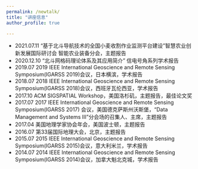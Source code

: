 ```yaml
---
permalink: /newtalk/
title: "讲座信息"
author_profile: true

---
```




* 2021.07.11 “基于北斗导航技术的全国小麦收割作业监测平台建设”智慧农业创新发展国际研讨会 智能农业装备分会，主题报告
* 2020.12.10 “北斗网格码理论体系及其应用简介” 信电号角系列学术报告
* 2019.07 2019 IEEE International Geoscience and Remote Sensing Symposium(IGARSS 2019)会议，日本横滨，学术报告
* 2018.07 2018 IEEE International Geoscience and Remote Sensing Symposium(IGARSS 2018)会议，西班牙瓦伦西亚，学术报告
* 2017.10 ACM SIGSPATIAL Workshop，美国洛杉矶，主题报告，最佳论文奖
* 2017.07 2017 IEEE International Geoscience and Remote Sensing Symposium(IGARSS 2017) 会议，美国德克萨斯州沃斯堡，“Data Management and Systems III”分会场的召集人、主席，主题报告
* 2017.04 美国地理学家协会年会，美国波士顿，主题报告
* 2016.07 第33届国际地理大会，北京，主题报告
* 2015.07 2015 IEEE International Geoscience and Remote Sensing Symposium(IGARSS 2015)会议，意大利米兰，学术报告
* 2014.07 2014 IEEE International Geoscience and Remote Sensing Symposium(IGARSS 2014)会议，加拿大魁北克城，学术报告




